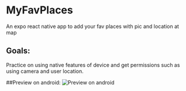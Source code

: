 # MyFavPlaces
An expo react native app to add your fav places with pic and location at map
## Goals:
Practice on using native features of device and get permissions such as using camera and user location.

##Preview on android:
![Preview on android](https://user-images.githubusercontent.com/22710660/131257154-c3030e47-be59-4610-b864-dd573ebdcb07.gif)
